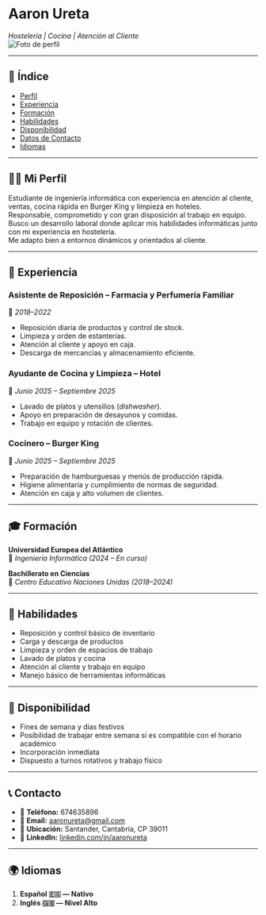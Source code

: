 # **Aaron Ureta**

*Hostelería | Cocina | Atención al Cliente*  
![Foto de perfil](https://avatars.githubusercontent.com/u/9919?s=200&v=4)

---

## 📑 **Índice**
- [Perfil](#mi-perfil)
- [Experiencia](#experiencia)
- [Formación](#formación)
- [Habilidades](#habilidades)
- [Disponibilidad](#disponibilidad)
- [Datos de Contacto](#contacto)
- [Idiomas](#idiomas)

---

## 🧑‍💼 **Mi Perfil**
Estudiante de ingeniería informática con experiencia en atención al cliente, ventas, cocina rápida en Burger King y limpieza en hoteles.  
Responsable, comprometido y con gran disposición al trabajo en equipo.  
Busco un desarrollo laboral donde aplicar mis habilidades informáticas junto con mi experiencia en hostelería.  
Me adapto bien a entornos dinámicos y orientados al cliente.

---

## 💼 **Experiencia**

### **Asistente de Reposición – Farmacia y Perfumería Familiar**  
📅 *2018–2022*  
- Reposición diaria de productos y control de stock.  
- Limpieza y orden de estanterías.  
- Atención al cliente y apoyo en caja.  
- Descarga de mercancías y almacenamiento eficiente.

### **Ayudante de Cocina y Limpieza – Hotel**  
📅 *Junio 2025 – Septiembre 2025*  
- Lavado de platos y utensilios (*dishwasher*).  
- Apoyo en preparación de desayunos y comidas.  
- Trabajo en equipo y rotación de clientes.  

### **Cocinero – Burger King**  
📅 *Junio 2025 – Septiembre 2025*  
- Preparación de hamburguesas y menús de producción rápida.  
- Higiene alimentaria y cumplimiento de normas de seguridad.  
- Atención en caja y alto volumen de clientes.

---

## 🎓 **Formación**

**Universidad Europea del Atlántico**  
📘 *Ingeniería Informática (2024 – En curso)*  

**Bachillerato en Ciencias**  
📘 *Centro Educativo Naciones Unidas (2018–2024)*  

---

## 🧰 **Habilidades**
- Reposición y control básico de inventario  
- Carga y descarga de productos  
- Limpieza y orden de espacios de trabajo  
- Lavado de platos y cocina  
- Atención al cliente y trabajo en equipo  
- Manejo básico de herramientas informáticas  

---

## 📅 **Disponibilidad**
- Fines de semana y días festivos  
- Posibilidad de trabajar entre semana si es compatible con el horario académico  
- Incorporación inmediata  
- Dispuesto a turnos rotativos y trabajo físico  

---

## 📞 **Contacto**
- 📱 **Teléfono:** 674635896  
- 📧 **Email:** [aaronureta@gmail.com](mailto:aaronureta@gmail.com)  
- 📍 **Ubicación:** Santander, Cantabria, CP 39011  
- 🔗 **LinkedIn:** [linkedin.com/in/aaronureta](https://linkedin.com/in/aaronureta)

---

## 🌍 **Idiomas**
1. **Español 🇪🇸 — Nativo**  
2. **Inglés 🇬🇧 — Nivel Alto**  
